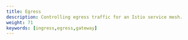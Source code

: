 ```yaml
---
title: Egress
description: Controlling egress traffic for an Istio service mesh.
weight: 71
keywords: [ingress,egress,gateway]
---
```

